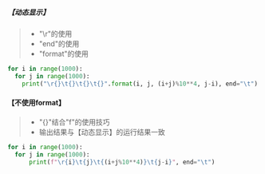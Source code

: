 ##### 【动态显示】
> - "\r"的使用
> - "end"的使用
> - "format"的使用
```python
for i in range(1000):
  for j in range(1000):
    print("\r{}\t{}\t{}\t{}".format(i, j, (i+j)%10**4, j-i), end="\t")
```
#### 【不使用format】
> - "{}"结合"f"的使用技巧
> - 输出结果与【动态显示】的运行结果一致
```python
for i in range(1000):
  for j in range(1000):
      print(f"\r{i}\t{j}\t{(i+j%10**4)}\t{j-i}", end="\t")
```
